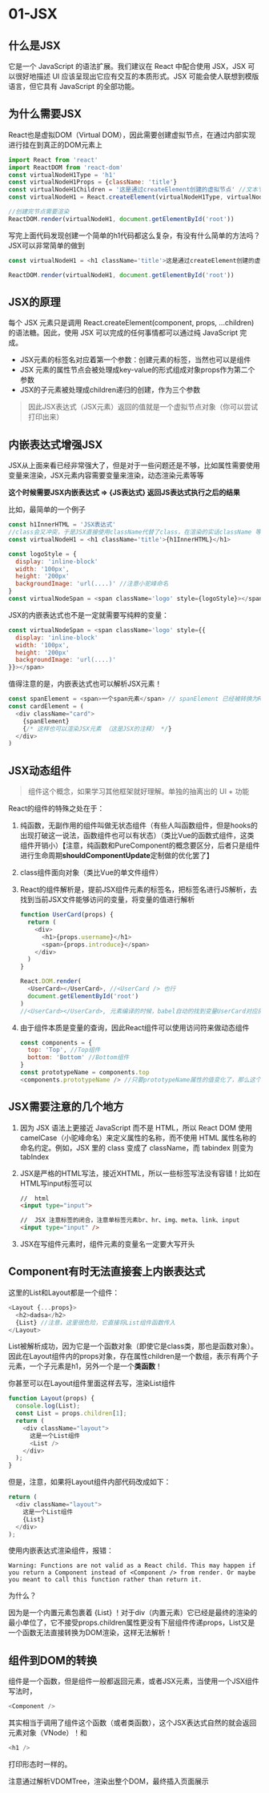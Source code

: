 # 01-JSX

## 什么是JSX
它是一个 JavaScript 的语法扩展。我们建议在 React 中配合使用 JSX，JSX 可以很好地描述 UI 应该呈现出它应有交互的本质形式。JSX 可能会使人联想到模版语言，但它具有 JavaScript 的全部功能。

## 为什么需要JSX
React也是虚拟DOM（Virtual DOM），因此需要创建虚拟节点，在通过内部实现进行挂在到真正的DOM元素上
```javascript
import React from 'react'
import ReactDOM from 'react-dom'
const virtualNodeH1Type = 'h1'
const virtualNodeH1Props = {className: 'title'}
const virtualNodeH1Children = '这是通过createElement创建的虚拟节点' //文本节点
const virtualNodeH1 = React.createElement(virtualNodeH1Type, virtualNodeH1Props, virtualNodeH1Children)

//创建完节点需要渲染
ReactDOM.render(virtualNodeH1, document.getElementById('root'))
```

写完上面代码发现创建一个简单的h1代码都这么复杂，有没有什么简单的方法吗？    
JSX可以非常简单的做到
```javascript
const virtualNodeH1 = <h1 className='title'>这是通过createElement创建的虚拟节点</h1>

ReactDOM.render(virtualNodeH1, document.getElementById('root'))
```

## JSX的原理
每个 JSX 元素只是调用 React.createElement(component, props, ...children) 的语法糖。因此，使用 JSX 可以完成的任何事情都可以通过纯 JavaScript 完成。

- JSX元素的标签名对应着第一个参数：创建元素的标签，当然也可以是组件
- JSX 元素的属性节点会被处理成key-value的形式组成对象props作为第二个参数
- JSX的子元素被处理成children递归的创建，作为三个参数

> 因此JSX表达式（JSX元素）返回的值就是一个虚拟节点对象（你可以尝试打印出来）

## 内嵌表达式增强JSX
JSX从上面来看已经非常强大了，但是对于一些问题还是不够，比如属性需要使用变量来渲染，JSX元素内容需要变量来渲染，动态渲染元素等等      

**这个时候需要JSX内嵌表达式 => {JS表达式} 返回JS表达式执行之后的结果**

比如，最简单的一个例子
```javascript
const h1InnerHTML = 'JSX表达式'
//class会又冲突，于是JSX直接使用className代替了class，在渲染的实话className 等效于 class字段
const virtualNodeH1 = <h1 className='title'>{h1InnerHTML}</h1>

const logoStyle = {
  display: 'inline-block'
  width: '100px',
  height: '200px'
  backgroundImage: 'url(....)' //注意小驼峰命名
}
const virtualNodeSpan = <span className='logo' style={logoStyle}></span>
```

JSX的内嵌表达式也不是一定就需要写纯粹的变量：
```javascript
const virtualNodeSpan = <span className='logo' style={{
  display: 'inline-block'
  width: '100px',
  height: '200px'
  backgroundImage: 'url(....)'
}}></span>
```

值得注意的是，内嵌表达式也可以解析JSX元素！

```javascript
const spanElement = <span>一个span元素</span> // spanElement 已经被转换为React元素了
const cardElement = (
  <div className="card">
    {spanElement} 
    {/* 这样也可以渲染JSX元素 （这是JSX的注释） */}
  </div>
)
```


## JSX动态组件
> 组件这个概念，如果学习其他框架就好理解。单独的抽离出的 UI + 功能

React的组件的特殊之处在于：
1. 纯函数，无副作用的组件叫做无状态组件（有些人叫函数组件，但是hooks的出现打破这一说法，函数组件也可以有状态）（类比Vue的函数式组件，这类组件开销小）【注意，纯函数和PureComponent的概念要区分，后者只是组件进行生命周期**shouldComponentUpdate**定制做的优化罢了】

2. class组件面向对象（类比Vue的单文件组件）

3. React的组件解析是，提前JSX组件元素的标签名，把标签名进行JS解析，去找到当前JSX文件能够访问的变量，将变量的值进行解析
    ```javascript
    function UserCard(props) {
      return (
        <div>
          <h1>{props.username}</h1>
          <span>{props.introduce}</span>
        </div>
      )
    }

    React.DOM.render(
      <UserCard></UserCard>, //<UserCard /> 也行
      document.getElementById('root')
    )
    //<UserCard></UserCard>, 元素编译的时候，babel自动的找到变量UserCard对应的值（函数对象），解析为虚拟节点对象，这是为什么不需要声明或者做额外的工作就能直接的作为组件使用
    ```
4. 由于组件本质是变量的查询，因此React组件可以使用访问符来做动态组件

    ```javascript
    const components = {
      top: 'Top', //Top组件
      bottom: 'Bottom' //Bottom组件
    }
    const prototypeName = components.top
    <components.prototypeName /> //只要prototypeName属性的值变化了，那么这个组件就变了
    ```

## JSX需要注意的几个地方

1. 因为 JSX 语法上更接近 JavaScript 而不是 HTML，所以 React DOM 使用 camelCase（小驼峰命名）来定义属性的名称，而不使用 HTML 属性名称的命名约定。例如，JSX 里的 class 变成了 className，而 tabindex 则变为 tabIndex

2. JSX是严格的HTML写法，接近XHTML，所以一些标签写法没有容错！比如在HTML写input标签可以
    ```html
    //  html
    <input type="input">

    //  JSX 注意标签的闭合，注意单标签元素br、hr、img、meta、link、input
    <input type="input" /> 
    ```

3. JSX在写组件元素时，组件元素的变量名一定要大写开头

## Component有时无法直接套上内嵌表达式
这里的List和Layout都是一个组件：
```javascript
<Layout {...props}>
  <h2>dadsa</h2>
  {List} //注意，这里很危险，它直接将List组件函数传入
</Layout>
```
List被解析成功，因为它是一个函数对象（即使它是class类，那也是函数对象）。因此在Layout组件内的props对象，存在属性children是一个数组，表示有两个子元素，一个子元素是h1，另外一个是一个**类函数**！

你甚至可以在Layout组件里面这样去写，渲染List组件
```javascript
function Layout(props) {
  console.log(List);
  const List = props.children[1];
  return (
    <div className="layout">
      这是一个List组件
      <List />
    </div>
  );
}
```

但是，注意，如果将Layout组件内部代码改成如下：
```javascript
return (
  <div className="layout">
    这是一个List组件
    {List}
  </div>
);
```
使用内嵌表达式渲染组件，报错：
```bush
Warning: Functions are not valid as a React child. This may happen if you return a Component instead of <Component /> from render. Or maybe you meant to call this function rather than return it.
```
为什么？


因为是一个内置元素包裹着 {List} ！对于div（内置元素）它已经是最终的渲染的最小单位了，它不接受props.children属性更没有下层组件传递props，List又是一个函数无法直接转换为DOM渲染，这样无法解析！

## 组件到DOM的转换
组件是一个函数，但是组件一般都返回元素，或者JSX元素，当使用一个JSX组件写法时，
```javascript
<Component />
```
其实相当于调用了组件这个函数（或者类函数），这个JSX表达式自然的就会返回元素对象（VNode）！和
```javascript
<h1 />
```
打印形态时一样的。

注意通过解析VDOMTree，渲染出整个DOM，最终插入页面展示